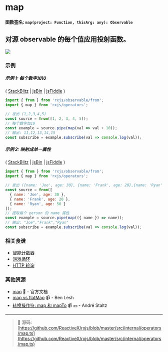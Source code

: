 # map

#### 函数签名: `map(project: Function, thisArg: any): Observable`

## 对源 observable 的每个值应用投射函数。

<div class="ua-ad"><a href="https://ultimateangular.com/?ref=76683_kee7y7vk"><img src="https://ultimateangular.com/assets/img/banners/ua-leader.svg"></a></div>

### 示例

##### 示例 1: 每个数字加10

( [StackBlitz](https://stackblitz.com/edit/typescript-s7jb9n?file=index.ts&devtoolsheight=50) |
[jsBin](http://jsbin.com/padasukano/1/edit?js,console) |
[jsFiddle](https://jsfiddle.net/btroncone/yd38awLa/) )

```js
import { from } from 'rxjs/observable/from';
import { map } from 'rxjs/operators';

// 发出 (1,2,3,4,5)
const source = from([1, 2, 3, 4, 5]);
// 每个数字加10
const example = source.pipe(map(val => val + 10));
// 输出: 11,12,13,14,15
const subscribe = example.subscribe(val => console.log(val));
```

##### 示例 2: 映射成单一属性

( [StackBlitz](https://stackblitz.com/edit/typescript-6ynh1a?file=index.ts&devtoolsheight=50) |
[jsBin](http://jsbin.com/detozumale/1/edit?js,console) |
[jsFiddle](https://jsfiddle.net/btroncone/tdLd5tgc/) )

```js
import { from } from 'rxjs/observable/from';
import { map } from 'rxjs/operators';

// 发出 ({name: 'Joe', age: 30}, {name: 'Frank', age: 20},{name: 'Ryan', age: 50})
const source = from([
  { name: 'Joe', age: 30 },
  { name: 'Frank', age: 20 },
  { name: 'Ryan', age: 50 }
]);
// 提取每个 person 的 name 属性
const example = source.pipe(map(({ name }) => name));
// 输出: "Joe","Frank","Ryan"
const subscribe = example.subscribe(val => console.log(val));
```

### 相关食谱

* [智能计数器](../../recipes/smartcounter.md)
* [游戏循环](../../recipes/gameloop.md)
* [HTTP 轮询](../../recipes/http-polling.md)

### 其他资源

* [map](http://cn.rx.js.org/class/es6/Observable.js~Observable.html#instance-method-map) :newspaper: - 官方文档
* [map vs flatMap](https://egghead.io/lessons/rxjs-rxjs-map-vs-flatmap) :video_camera: - Ben Lesh
* [转换操作符: map 和 mapTo](https://egghead.io/lessons/rxjs-transformation-operator-map-and-mapto?course=rxjs-beyond-the-basics-operators-in-depth) :video_camera: :dollar: - André Staltz

---
> :file_folder: 源码:  [https://github.com/ReactiveX/rxjs/blob/master/src/internal/operators/map.ts](https://github.com/ReactiveX/rxjs/blob/master/src/internal/operators/map.ts)
